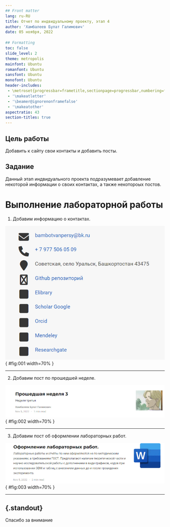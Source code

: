 ```yaml
---
## Front matter
lang: ru-RU
title: Отчет по индвидуальному проекту, этап 4
author: 'Хамбалеев Булат Галимович'
date: 05 ноября, 2022

## Formatting
toc: false
slide_level: 2
theme: metropolis
mainfont: Ubuntu
romanfont: Ubuntu
sansfont: Ubuntu
monofont: Ubuntu
header-includes: 
 - \metroset{progressbar=frametitle,sectionpage=progressbar,numbering=fraction}
 - '\makeatletter'
 - '\beamer@ignorenonframefalse'
 - '\makeatother'
aspectratio: 43
section-titles: true
---
```


## Цель работы

Добавить к сайту свои контакты и добавить посты.

## Задание

Данный этап индвидуального проекта подразумевает добавление некоторой информации о своих контактах, а также некотороых постов.

# Выполнение лабораторной работы

1. Добавим информацию о контактах.

![рис.1. Контакты.](images/1.jpg){ #fig:001 width=70% }

---

2. Добавим пост по прошедшей неделе. 

![рис.2. Неделя.](images/2.jpg){ #fig:002 width=70% }

---

3. Добавим пост об оформлении лабораторных работ.

![рис.3. Оформление работ.](images/3.jpg){ #fig:003 width=70% }

---


## {.standout}

Спасибо за внимание
